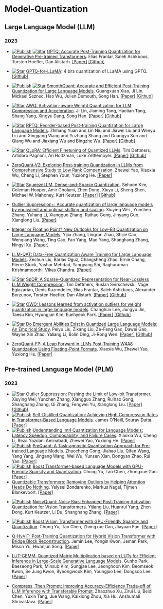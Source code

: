 # Model-Quantization


## Large Language Model (LLM)

### 2023

<!-- * [![Publish](https://img.shields.io/badge/<leaf tag>-<right tag>-<color>)]() 
[![Star](shields.io_url)](github_url) 
[paper title](paper url). 
some author. 
[[Paper]](paper url)
 [[Github]](github url)-->


* [![Publish](https://img.shields.io/badge/Conference-ICLR'22-blue)]() [![Star](https://img.shields.io/github/stars/IST-DASLab/gptq.svg?style=social&label=Star)](https://github.com/IST-DASLab/gptq) [GPTQ: Accurate Post-Training Quantization for Generative Pre-trained Transformers](https://arxiv.org/abs/2210.17323). Elias Frantar, Saleh Ashkboos, Torsten Hoefler, Dan Alistarh. [[Paper]](https://arxiv.org/abs/2210.17323) [[Github]](https://github.com/IST-DASLab/gptq)

* [![Star](https://img.shields.io/github/stars/qwopqwop200/GPTQ-for-LLaMa.svg?style=social&label=Star)](https://github.com/qwopqwop200/GPTQ-for-LLaMa) [GPTQ-for-LLaMA](https://github.com/qwopqwop200/GPTQ-for-LLaMa): 4 bits quantization of LLaMA using GPTQ. [[Github]](https://github.com/qwopqwop200/GPTQ-for-LLaMa)

* [![Publish](https://img.shields.io/badge/Conference-ICML'23-blue)]() [![Star](https://img.shields.io/github/stars/mit-han-lab/smoothquant.svg?style=social&label=Star)](https://github.com/mit-han-lab/smoothquant) [SmoothQuant: Accurate and Efficient Post-Training Quantization for Large Language Models](https://arxiv.org/abs/2211.10438). Guangxuan Xiao, Ji Lin, Mickael Seznec, Hao Wu, Julien Demouth, Song Han. [[Paper]](https://arxiv.org/abs/2211.10438) [[Github]](https://github.com/mit-han-lab/smoothquant)

* [![Star](https://img.shields.io/github/stars/mit-han-lab/llm-awq.svg?style=social&label=Star)](https://github.com/mit-han-lab/llm-awq) [AWQ: Activation-aware Weight Quantization for LLM Compression and Acceleration](https://arxiv.org/abs/2306.00978). Ji Lin, Jiaming Tang, Haotian Tang, Shang Yang, Xingyu Dang, Song Han. [[Paper]](https://github.com/mit-han-lab/llm-awq) [[Github]](https://github.com/mit-han-lab/llm-awq)

* [![Star](https://img.shields.io/github/stars/hahnyuan/RPTQ4LLM.svg?style=social&label=Star)](https://github.com/hahnyuan/RPTQ4LLM) [RPTQ: Reorder-based Post-training Quantization for Large Language Models](https://arxiv.org/abs/2304.01089). Zhihang Yuan and Lin Niu and Jiawei Liu and Wenyu Liu and Xinggang Wang and Yuzhang Shang and Guangyu Sun and Qiang Wu and Jiaxiang Wu and Bingzhe Wu. [[Paper]](https://arxiv.org/abs/2304.01089) [[Github]](https://github.com/hahnyuan/RPTQ4LLM)

* [![Star](https://img.shields.io/github/stars/artidoro/qlora.svg?style=social&label=Star)](https://github.com/artidoro/qlora) [QLoRA: Efficient Finetuning of Quantized LLMs](https://arxiv.org/abs/2305.14314). Tim Dettmers, Artidoro Pagnoni, Ari Holtzman, Luke Zettlemoyer. [[Paper]](https://arxiv.org/abs/2305.14314) [[Github]](https://github.com/artidoro/qlora)

* [ZeroQuant-V2: Exploring Post-training Quantization in LLMs from Comprehensive Study to Low Rank Compensation](https://arxiv.org/abs/2303.08302). Zhewei Yao, Xiaoxia Wu, Cheng Li, Stephen Youn, Yuxiong He. [[Paper]](https://arxiv.org/abs/2303.08302)

* [![Star](https://img.shields.io/github/stars/SqueezeAILab/SqueezeLLM.svg?style=social&label=Star)](https://github.com/SqueezeAILab/SqueezeLLM) [SqueezeLLM: Dense-and-Sparse Quantization](https://arxiv.org/pdf/2306.07629.pdf). Sehoon Kim, Coleman Hooper, Amir Gholami, Zhen Dong, Xiuyu Li, Sheng Shen, Michael W. Mahoney, Kurt Keutzer. [[Paper]](https://arxiv.org/pdf/2306.07629.pdf) [[Github]](https://github.com/SqueezeAILab/SqueezeLLM)

* [Outlier Suppression+: Accurate quantization of large language models by equivalent and optimal shifting and scaling](https://arxiv.org/abs/2304.09145v1). Xiuying Wei , Yunchen Zhang, Yuhang Li, Xiangguo Zhang, Ruihao Gong, Jinyang Guo, Xianglong Liu. [[Paper]](https://arxiv.org/abs/2304.09145v1)

* [Integer or Floating Point? New Outlooks for Low-Bit Quantization on Large Language Models](https://arxiv.org/abs/2305.12356). Yijia Zhang, Lingran Zhao, Shijie Cao, Wenqiang Wang, Ting Cao, Fan Yang, Mao Yang, Shanghang Zhang, Ningyi Xu. [[Paper]](https://arxiv.org/abs/2305.12356)

* [LLM-QAT: Data-Free Quantization Aware Training for Large Language Models](https://arxiv.org/abs/2305.17888). 
Zechun Liu, Barlas Oguz, Changsheng Zhao, Ernie Chang, Pierre Stock, Yashar Mehdad, Yangyang Shi, Raghuraman Krishnamoorthi, Vikas Chandra. [[Paper]](https://arxiv.org/abs/2305.17888)

* [![Star](https://img.shields.io/github/stars/Vahe1994/SpQR.svg?style=social&label=Star)](https://github.com/Vahe1994/SpQR) [SpQR: A Sparse-Quantized Representation for Near-Lossless LLM Weight Compression](https://arxiv.org/abs/2306.03078). Tim Dettmers, Ruslan Svirschevski, Vage Egiazarian, Denis Kuznedelev, Elias Frantar, Saleh Ashkboos, Alexander Borzunov, Torsten Hoefler, Dan Alistarh. [[Paper]](https://arxiv.org/abs/2306.03078)  [[Github]](https://github.com/Vahe1994/SpQR)

* [![Star](https://img.shields.io/github/stars/xvyaward/owq.svg?style=social&label=Star)](https://github.com/xvyaward/owq) [OWQ: Lessons learned from activation outliers for weight quantization in large language models](https://arxiv.org/abs/2306.02272). Changhun Lee, Jungyu Jin, Taesu Kim, Hyungjun Kim, Eunhyeok Park. [[Paper]](https://arxiv.org/abs/2306.02272) [[Github]](https://github.com/xvyaward/owq)

* [![Star](https://img.shields.io/github/stars/RUCAIBox/QuantizedEmpirical.svg?style=social&label=Star)](https://github.com/RUCAIBox/QuantizedEmpirical) [Do Emergent Abilities Exist in Quantized Large Language Models: An Empirical Study](https://arxiv.org/abs/2307.08072). Peiyu Liu, Zikang Liu, Ze-Feng Gao, Dawei Gao, Wayne Xin Zhao, Yaliang Li, Bolin Ding, Ji-Rong Wen. [[Paper]](https://arxiv.org/abs/2307.08072) [[Github]](https://github.com/RUCAIBox/QuantizedEmpirical) 

* [ZeroQuant-FP: A Leap Forward in LLMs Post-Training W4A8 Quantization Using Floating-Point Formats](https://arxiv.org/abs/2307.09782). Xiaoxia Wu, Zhewei Yao, Yuxiong He. [[Paper]](https://arxiv.org/abs/2307.09782)




## Pre-trained Language Model (PLM)

### 2023
<!-- from https://github.com/horseee/Awesome-Efficient-LLM/tree/main/efficient_plm -->
* [![Star](https://img.shields.io/github/stars/wimh966/outlier_suppression.svg?style=social&label=Star)](https://github.com/wimh966/outlier_suppression) [Outlier Suppression: Pushing the Limit of Low-bit Transformer](https://arxiv.org/abs/2209.13325). Xiuying Wei, Yunchen Zhang, Xiangguo Zhang, Ruihao Gong, Shanghang Zhang, Qi Zhang, Fengwei Yu, Xianglong Liu. [[Paper]](https://arxiv.org/abs/2209.13325)[[Github]](https://github.com/wimh966/outlier_suppression)
* [![Publish](https://img.shields.io/badge/Conference-ACL'23-blue)]() [Self-Distilled Quantization: Achieving High Compression Rates in Transformer-Based Language Models](https://aclanthology.org/2023.acl-short.114/). James O’Neill, Sourav Dutta. [[Paper]](https://aclanthology.org/2023.acl-short.114/)
* [![Publish](https://img.shields.io/badge/Conference-ICML'23-blue)]() [Understanding Int4 Quantization for Language Models: Latency Speedup, Composability, and Failure Cases](https://openreview.net/forum?id=q1WGm3hItW). Xiaoxia Wu, Cheng Li, Reza Yazdani Aminabadi, Zhewei Yao, Yuxiong He. [[Paper]](https://openreview.net/forum?id=q1WGm3hItW)
* [![Publish](https://img.shields.io/badge/Conference-ACL'23%20Findings-blue)]() [PreQuant: A Task-agnostic Quantization Approach for Pre-trained Language Models](https://arxiv.org/abs/2306.00014). Zhuocheng Gong, Jiahao Liu, Qifan Wang, Yang Yang, Jingang Wang, Wei Wu, Yunsen Xian, Dongyan Zhao, Rui Yan. [[Paper]](https://arxiv.org/abs/2306.00014)
* [![Publish](https://img.shields.io/badge/Conference-ACL'23%20Findings-blue)]() [Boost Transformer-based Language Models with GPU-Friendly Sparsity and Quantization](https://aclanthology.org/2023.findings-acl.15.pdf). Chong Yu, Tao Chen, Zhongxue Gan. [[Paper]](https://aclanthology.org/2023.findings-acl.15.pdf)
* [Quantizable Transformers: Removing Outliers by Helping Attention Heads Do Nothing](https://arxiv.org/abs/2306.12929). Yelysei Bondarenko, Markus Nagel, Tijmen Blankevoort. [[Paper]](https://arxiv.org/abs/2306.12929)
<!-- from https://github.com/horseee/Awesome-Efficient-LLM/tree/main/efficient_plm -->

* [![Publish](https://img.shields.io/badge/Conference-CVPR'23-blue)]() [NoisyQuant: Noisy Bias-Enhanced Post-Training Activation Quantization for Vision Transformers](https://arxiv.org/abs/2211.16056). Yijiang Liu, Huanrui Yang, Zhen Dong, Kurt Keutzer, Li Du, Shanghang Zhang. [[Paper]](https://arxiv.org/abs/2211.16056)

* [![Publish](https://img.shields.io/badge/Conference-CVPR'23-blue)]() [Boost Vision Transformer with GPU-Friendly Sparsity and Quantization](https://arxiv.org/abs/2305.10727). Chong Yu, Tao Chen, Zhongxue Gan, Jiayuan Fan. [[Paper]](https://arxiv.org/abs/2305.10727)

* [Q-HyViT: Post-Training Quantization for Hybrid Vision Transformer with Bridge Block Reconstruction](https://arxiv.org/abs/2303.12557). Jemin Lee, Yongin Kwon, Jeman Park, Misun Yu, Hwanjun Song. [[Paper]](https://arxiv.org/abs/2303.12557)

* [LUT-GEMM: Quantized Matrix Multiplication based on LUTs for Efficient Inference in Large-Scale Generative Language Models](https://arxiv.org/abs/2206.09557). Gunho Park, Baeseong Park, Minsub Kim, Sungjae Lee, Jeonghoon Kim, Beomseok Kwon, Se Jung Kwon, Byeongwook Kim, Youngjoo Lee, Dongsoo Lee. [[Paper]](https://arxiv.org/abs/2206.09557)


* [Compress, Then Prompt: Improving Accuracy-Efficiency Trade-off of LLM Inference with Transferable Prompt](https://arxiv.org/abs/2305.11186). Zhaozhuo Xu, Zirui Liu, Beidi Chen, Yuxin Tang, Jue Wang, Kaixiong Zhou, Xia Hu, Anshumali Shrivastava. [[Paper]](https://arxiv.org/abs/2305.11186)

<!-- * [![Publish](https://img.shields.io/badge/<leaf tag>-<right tag>-<color>)]() 
[![Star](shields.io_url)](github_url) 
[paper title](paper url). 
some author. 
[[Paper]](paper url)
 [[Github]](github url)-->
